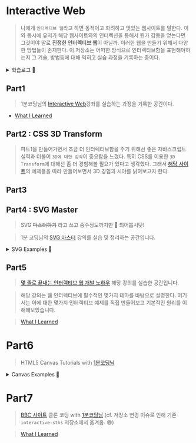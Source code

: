 # Interactive Web

> 나에게 `인터렉티브 웹`라고 하면 동적이고 화려하고 멋있는 웹사이트를 말한다. 이와 동시에 유저가 해당 웹사이트와의 인터렉션을 통해서 뭔가 감동을 얻는다면 그것이야 말로 **진정한 인터렉티브 웹**이 아닐까. 이러한 웹을 만들기 위해서 다양한 방법들이 존재한다. 이 저장소는 어떠한 방식으로 인터렉티브함을 표현해야하는지 그 기술, 방법등에 대해 익히고 실습 과정을 기록하는 중이다.

<details>
  <summary>학습로그 📖</summary>

- 2020년에 시작한 고대(?) 프로젝트로서 2021년에 여러가지 인터렉티브한 것들을 만들어보고자했으나, 생각만 하였다는...😭 2022년에는 꾸준히 업데이트를 해보고자 한다.
- SVG : 2022년 3월 말경
- Part5 : 2022년 5월
- HTML5 Canvas : 2022년 6월

</details>

## Part1

> 1분코딩님의 [Interactive Web](https://www.inflearn.com/course/interactive_web)강좌를 실습하는 과정을 기록한 공간이다.

- [What I Learned](docs/part1.md)

## Part2 : CSS 3D Transform

> 파트1을 만들어가면서 조금 더 인터렉티브함을 주기 위해선 좋은 자바스크립트 실력과 더불어 `3D에 대한 감각`이 중요함을 느꼈다. 특히 CSS를 이용한 `3D Transform`에 대해선 좀 더 경험해볼 필요가 있다고 생각했다. 그래서 [해당 사이트](https://3dtransforms.desandro.com/)의 예제들을 따라 만들어보면서 3D 경험과 시야를 넑혀보고자 한다.

## Part3

## Part4 : SVG Master

> SVG ~~마스터하기~~ 라고 쓰고 중수정도까지만 💫 되어봅시닷!

> 1분 코딩님의 [SVG 마스터](https://www.inflearn.com/course/mastering-svg) 강의를 실습 및 정리하는 공간입니다.

<details>
  <summary>SVG Examples 🚀</summary>

- [Linus Torvalds Saying](https://devdemodd.github.io/svg-examples/linus-torvalds/index.html)

</details>

## Part5

> [몇 줄로 끝내는 인터랙티브 웹 개발 노하우](https://www.inflearn.com/course/%EC%9E%90%EB%B0%94%EC%8A%A4%ED%81%AC%EB%A6%BD%ED%8A%B8-%EC%9D%B8%ED%84%B0%EB%9E%99%ED%8B%B0%EB%B8%8C-%EC%9B%B9/dashboard) 해당 강의를 실습한 공간입니다.

> 해당 강의는 웹 인터렉티브에 필수적인 몇가지 테마를 바탕으로 설명한다. 여기서는 이에 대한 몇가지 인터렉티브 예제를 직접 만들어보고 기본적인 원리를 이해해보았습니다.

> [What I Learned](docs/part5.md)

# Part6

> HTML5 Canvas Tutorials with [1분코딩님](https://www.youtube.com/playlist?list=PLe9WXHRkq9p2Yl0z2zskv-FhP5sinISTc)

<details>
  <summary>Canvas Examples 🚀</summary>

- [그림판](https://devdemodd.github.io/canvas-examples/painting/index.html)
- [클릭게임](https://devdemodd.github.io/canvas-examples/click-game/index.html)
</details>

# Part7

> [BBC 사이트](https://www.bbc.com/korean/resources/idt-48d3c9a7-4063-4289-9726-611b5ea9d7b5) 클론 코딩 with [1분코딩님](https://www.youtube.com/playlist?list=PLe9WXHRkq9p11MIiI1FnMc8aekiBShq2L) (cf. 저장소 변경 이슈로 인해 기존 `interactive-sths` 저장소에서 옮겨옴. 😅)

> [What I Learned](docs/part7.md)
